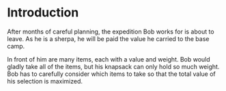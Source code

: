 # Introduction

After months of careful planning, the expedition Bob works for is about to leave.
As he is a sherpa, he will be paid the value he carried to the base camp.

In front of him are many items, each with a value and weight.
Bob would gladly take all of the items, but his knapsack can only hold so much weight.
Bob has to carefully consider which items to take so that the total value of his selection is maximized.
